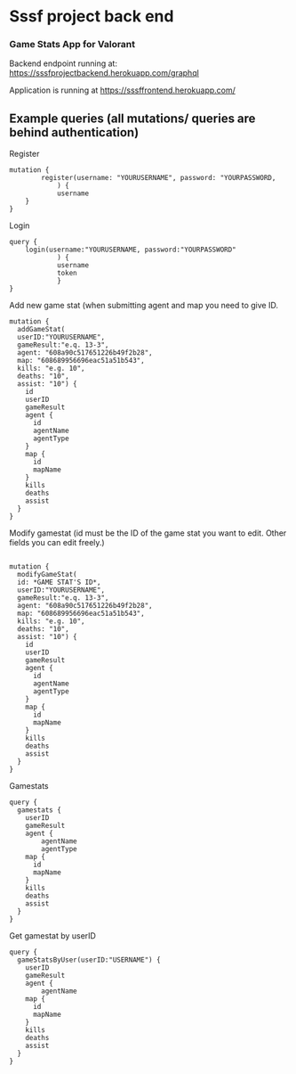 
# Sssf project back end

### Game Stats App for Valorant

Backend endpoint running at: https://sssfprojectbackend.herokuapp.com/graphql

Application is running at https://sssffrontend.herokuapp.com/


## Example queries (all mutations/ queries are behind authentication)

Register

```
mutation {
        register(username: "YOURUSERNAME", password: "YOURPASSWORD,
            ) {
            username
    }
}

```

Login 

```
query {
    login(username:"YOURUSERNAME, password:"YOURPASSWORD"
            ) {
            username
            token
            }
}
```

Add new game stat (when submitting agent and map you need to give ID.



```
mutation {
  addGameStat(
  userID:"YOURUSERNAME",
  gameResult:"e.q. 13-3",
  agent: "608a90c517651226b49f2b28",
  map: "608689956696eac51a51b543",
  kills: "e.g. 10",
  deaths: "10",
  assist: "10") {
    id
    userID
    gameResult
    agent {
      id
      agentName
      agentType
  	}
    map {
      id
      mapName
    }
    kills
    deaths
    assist
  }
}

```

Modify gamestat (id must be the ID of the game stat you want to edit. Other fields you can edit freely.)

```

mutation {
  modifyGameStat(
  id: *GAME STAT'S ID*,
  userID:"YOURUSERNAME",
  gameResult:"e.q. 13-3",
  agent: "608a90c517651226b49f2b28",
  map: "608689956696eac51a51b543",
  kills: "e.g. 10",
  deaths: "10",
  assist: "10") {
    id
    userID
    gameResult
    agent {
      id
      agentName
      agentType
  	}
    map {
      id
      mapName
    }
    kills
    deaths
    assist
  }
}
```

Gamestats

```
query {
  gamestats {
    userID
    gameResult
    agent {
        agentName
        agentType
    map {
      id
      mapName
    }
    kills
    deaths
    assist
  }
}

```

Get gamestat by userID

```
query {
  gameStatsByUser(userID:"USERNAME") {
    userID
    gameResult
    agent {
        agentName
    map {
      id
      mapName
    }
    kills
    deaths
    assist
  }
}

```

